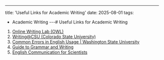 ---
title: 'Useful Links for Academic Writing'
date: 2025-08-01
tags:

  - Academic Writing
---# Useful Links for Academic Writing

1. [Online Writing Lab (OWL)](https://owl.purdue.edu/)
2. [Writing@CSU (Colorado State University)](https://writing.colostate.edu/learn.cfm)
3. [Common Errors in English Usage | Washington State University](https://brians.wsu.edu/common-errors/)
4. [Guide to Grammar and Writing](https://guidetogrammar.org/grammar/)
5. [English Communication for Scientists](https://www.nature.com/scitable/ebooks/english-communication-for-scientists-14053993/contents/)